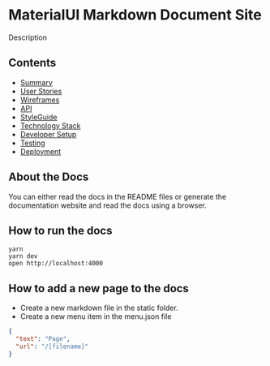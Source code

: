 # MaterialUI Markdown Document Site

Description

## Contents

* [Summary](static/summary.md)
* [User Stories](static/stories.md)
* [Wireframes](static/wireframes.md)
* [API](static/api.md)
* [StyleGuide](static/styleguide.md)
* [Technology Stack](static/stack.md)
* [Developer Setup](static/dev.md)
* [Testing](static/test.md)
* [Deployment](static/deploy.md)

## About the Docs

You can either read the docs in the README files or generate the documentation
website and read the docs using a browser.

## How to run the docs

```
yarn
yarn dev
open http://localhost:4000
```

## How to add a new page to the docs

* Create a new markdown file in the static folder.
* Create a new menu item in the menu.json file

```json
{
  "text": "Page",
  "url": "/[filename]"
}
```

